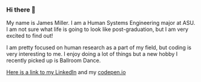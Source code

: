 ### Hi there 👋

My name is James Miller. I am a Human Systems Engineering major at ASU. I am not sure what life is going to look like post-graduation, but I am very excited to find out!

I am pretty focused on human research as a part of my field, but coding is very interesting to me. I enjoy doing a lot of things but a new hobby I recently picked up is Ballroom Dance.

[Here is a link to my LinkedIn](https://www.linkedin.com/in/james-miller-b87317287/)
and my [codepen.io](https://codepen.io/jmill191)


<!--
**jmill191/jmill191** is a ✨ _special_ ✨ repository because its `README.md` (this file) appears on your GitHub profile.

Here are some ideas to get you started:

- 🔭 I’m currently working on ...
- 🌱 I’m currently learning ...
- 👯 I’m looking to collaborate on ...
- 🤔 I’m looking for help with ...
- 💬 Ask me about ...
- 📫 How to reach me: ...
- 😄 Pronouns: ...
- ⚡ Fun fact: ...
-->



